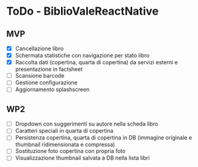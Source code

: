 # ToDo - BiblioValeReactNative
## MVP
- [x] Cancellazione libro
- [x] Schermata statistiche con navigazione per stato libro
- [x] Raccolta dati (copertina, quarta di copertina) da servizi esterni e presentazione in factsheet
- [ ] Scansione barcode
- [ ] Gestione configurazione
- [ ] Aggiornamento splashscreen

## WP2
- [ ] Dropdown con suggerimenti su autore nella scheda libro
- [ ] Caratteri speciali in quarta di copertina
- [ ] Persistenza copertina, quarta di copertina in DB (immagine originale e thumbnail ridimensionata e compressa)
- [ ] Sostituzione foto copertina con propria foto
- [ ] Visualizzazione thumbnail salvata a DB nella lista libri
